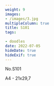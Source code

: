 ```yaml
---
weight: 9
images:
- /images/3.jpg
multipleColumn: true
title: S101
tags:
 
- doodles
date: 2022-07-05 
hideDate: true
hideExif: true
---
```

<p>
No.S101
</p>
<p>
A4 - 21x29,7
</p>